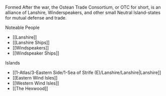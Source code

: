 Formed After the war, the Ostean Trade Consortium, or OTC for short, is an alliance of Lanshire, Winderspeakers, and other small Neutral Island-states for mutual defense and trade.

Noteable People
- [[Lanshire]]
- [[Lanshire Ships]]
- [[Windspeakers]]
- [[Windspeaker Ships]]

Islands
- [[1-Atlas/3-Eastern Side/1-Sea of Strife (E)/Lanshire/Lanshire|Lanshire]]
- [[Eastern Wind Isles]]
- [[Western Wind Isles]]
- [[The Hexwood]]